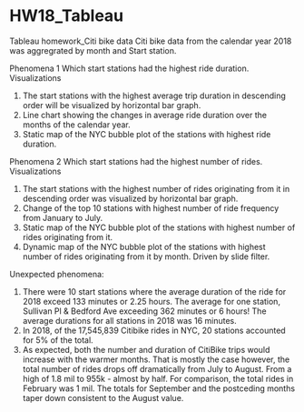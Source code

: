 # HW18_Tableau
Tableau homework_Citi bike data
Citi bike data from the calendar year 2018 was aggregrated by month and Start station.


Phenomena 1
Which start stations had the highest ride duration.
Visualizations
1.  The start stations with the highest average trip duration in descending order will be visualized by horizontal bar graph.
2.  Line chart showing the changes in average ride duration over the months of the calendar year.
3.  Static map of the NYC bubble plot of the stations with highest ride duration. 

Phenomena 2
Which start stations had the highest number of rides.
Visualizations
1.  The start stations with the highest number of rides originating from it in descending order was visualized by horizontal bar graph.
2.  Change of the top 10 stations with highest number of ride frequency from January to July.
3.  Static map of the NYC bubble plot of the stations with highest number of rides originating from it. 
3.  Dynamic map of the NYC bubble plot of the stations with highest number of rides originating from it by month.  Driven by slide filter.

Unexpected phenomena:
1.  There were 10 start stations where the average duration of the ride for 2018 exceed 133 minutes or 2.25 hours. The average for one station, Sullivan Pl & Bedford Ave exceeding 362 minutes or 6 hours!  The average durations for all stations in 2018 was 16 minutes.
2.  In 2018, of the 17,545,839 Citibike rides in NYC, 20 stations accounted for 5% of the total.
3. As expected, both the number and duration of CitiBike trips would increase with the warmer months.  That is mostly the case however, the total number of rides drops off dramatically from July to August.  From a high of 1.8 mil to 955k - almost by half.  For comparison, the total rides in February was 1 mil.  The totals for September and the postceding months taper down consistent to the August value.



